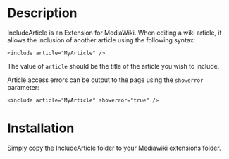 Description
===========

IncludeArticle is an Extension for MediaWiki. When editing a wiki article, it allows the inclusion of another article using the following syntax:

	<include article="MyArticle" />

The value of `article` should be the title of the article you wish to include.

Article access errors can be output to the page using the `showerror` parameter:

	<include article="MyArticle" showerror="true" />

Installation
============
Simply copy the IncludeArticle folder to your Mediawiki extensions folder.